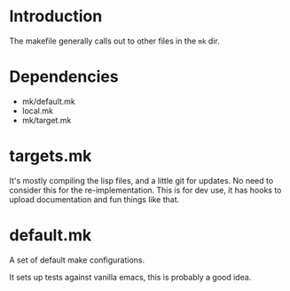 # Introduction

The makefile generally calls out to other files in the `mk` dir.

# Dependencies

- mk/default.mk
- local.mk
- mk/target.mk

# targets.mk

It's mostly compiling the lisp files, and a little git for updates. No need to consider this for the
re-implementation. This is for dev use, it has hooks to upload documentation and fun things like that.

# default.mk

A set of default make configurations.

It sets up tests against vanilla emacs, this is probably a good idea.
